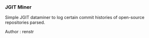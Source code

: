 ### JGIT Miner ###


Simple JGIT dataminer to log certain commit histories of open-source repositories parsed. 


Author : renstr
